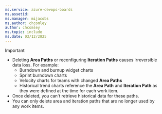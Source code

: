 ```yaml
---
ms.service: azure-devops-boards
ms.assetid: 
ms.manager: mijacobs
ms.author: chcomley
author: chcomley
ms.topic: include
ms.date: 03/12/2025
---
```

 
> [!IMPORTANT]
> - Deleting **Area Paths** or reconfiguring **Iteration Paths** causes irreversible data loss. For example:
>   - Burndown and burnup widget charts
>   - Sprint burndown charts
>   - Velocity charts for teams with changed **Area Paths**
>   - Historical trend charts reference the **Area Path** and **Iteration Path** as they were defined at the time for each work item.
> - Once deleted, you can't retrieve historical data for these paths.
> - You can only delete area and iteration paths that are no longer used by any work items.
 